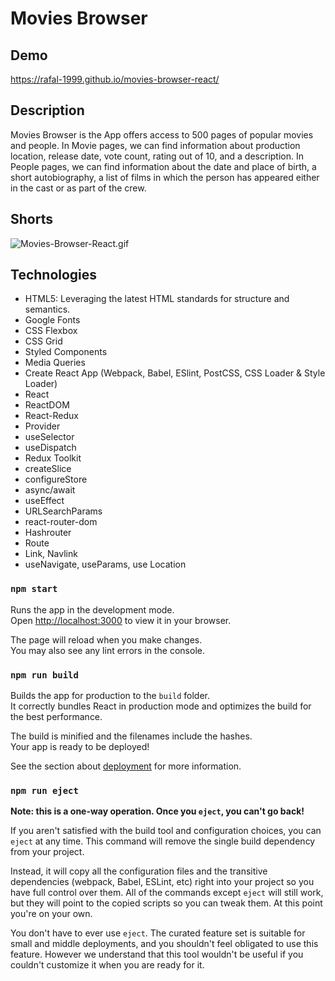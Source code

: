 # Movies Browser

## Demo

https://rafal-1999.github.io/movies-browser-react/

## Description

Movies Browser is the App offers access to 500 pages of popular movies and people. In Movie pages, we can find information about production location, release date, vote count, rating out of 10, and a description. In People pages, we can find information about the date and place of birth, a short autobiography, a list of films in which the person has appeared either in the cast or as part of the crew.

## Shorts

![Movies-Browser-React.gif](https://i.postimg.cc/qRLcXXQb/Movies-Browser-React.gif)

## Technologies

- HTML5: Leveraging the latest HTML standards for structure and semantics.
- Google Fonts
- CSS Flexbox
- CSS Grid
- Styled Components
- Media Queries
- Create React App (Webpack, Babel, ESlint, PostCSS, CSS Loader & Style Loader)
- React
- ReactDOM
- React-Redux
- Provider
- useSelector
- useDispatch
- Redux Toolkit
- createSlice
- configureStore
- async/await
- useEffect
- URLSearchParams
- react-router-dom
- Hashrouter
- Route
- Link, Navlink
- useNavigate, useParams, use Location

### `npm start`

Runs the app in the development mode.\
Open [http://localhost:3000](http://localhost:3000) to view it in your browser.

The page will reload when you make changes.\
You may also see any lint errors in the console.

### `npm run build`

Builds the app for production to the `build` folder.\
It correctly bundles React in production mode and optimizes the build for the best performance.

The build is minified and the filenames include the hashes.\
Your app is ready to be deployed!

See the section about [deployment](https://facebook.github.io/create-react-app/docs/deployment) for more information.

### `npm run eject`

**Note: this is a one-way operation. Once you `eject`, you can't go back!**

If you aren't satisfied with the build tool and configuration choices, you can `eject` at any time. This command will remove the single build dependency from your project.

Instead, it will copy all the configuration files and the transitive dependencies (webpack, Babel, ESLint, etc) right into your project so you have full control over them. All of the commands except `eject` will still work, but they will point to the copied scripts so you can tweak them. At this point you're on your own.

You don't have to ever use `eject`. The curated feature set is suitable for small and middle deployments, and you shouldn't feel obligated to use this feature. However we understand that this tool wouldn't be useful if you couldn't customize it when you are ready for it.
